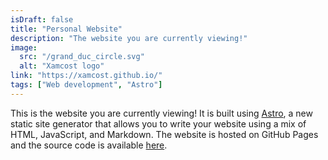 ```yaml
---
isDraft: false
title: "Personal Website"
description: "The website you are currently viewing!"
image:
  src: "/grand_duc_circle.svg"
  alt: "Xamcost logo"
link: "https://xamcost.github.io/"
tags: ["Web development", "Astro"]
---
```


This is the website you are currently viewing! It is built using [Astro](https://astro.build/), a new static site generator that allows you to write your website using a mix of HTML, JavaScript, and Markdown. The website is hosted on GitHub Pages and the source code is available [here](https://github.com/xamcost/xamcost.github.io).
